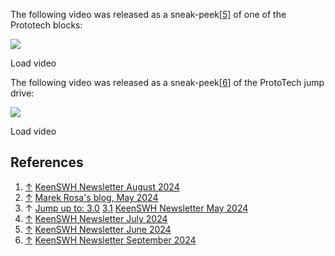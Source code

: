     

The following video was released as a sneak-peek[\[5\]](#cite_note-5) of one of the Prototech blocks:

![](https://i.ytimg.com/vi/mLmrRh5f3V4/hqdefault.jpg)

Load video

The following video was released as a sneak-peek[\[6\]](#cite_note-6) of the ProtoTech jump drive:

![](https://i.ytimg.com/vi/J6HaOZvQ1ig/hqdefault.jpg)

Load video

## References

1.  [↑](#cite_ref-1 "Jump up") [KeenSWH Newsletter August 2024](https://us7.campaign-archive.com/?u=b753012415fa83993d3085da1&id=bb9232c763)
2.  [↑](#cite_ref-2 "Jump up") [Marek Rosa's blog, May 2024](https://blog.marekrosa.org/2024/05/space-engineers-signal.html)
3.  ↑ [Jump up to: 3.0](#cite_ref-newsletter-2024-05_3-0) [3.1](#cite_ref-newsletter-2024-05_3-1) [KeenSWH Newsletter May 2024](https://us7.campaign-archive.com/?u=b753012415fa83993d3085da1&id=312393d150)
4.  [↑](#cite_ref-4 "Jump up") [KeenSWH Newsletter July 2024](https://us7.campaign-archive.com/?u=b753012415fa83993d3085da1&id=0d2db216f8)
5.  [↑](#cite_ref-5 "Jump up") [KeenSWH Newsletter June 2024](https://us7.campaign-archive.com/?u=b753012415fa83993d3085da1&id=319b554dd6)
6.  [↑](#cite_ref-6 "Jump up") [KeenSWH Newsletter September 2024](https://us7.campaign-archive.com/?u=b753012415fa83993d3085da1&id=40e33cbc80)